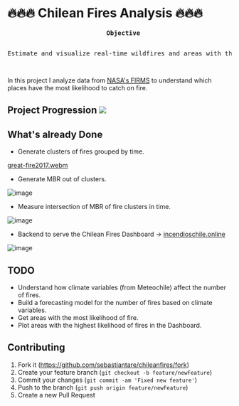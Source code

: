 # 🔥🔥🔥 Chilean Fires Analysis 🔥🔥🔥

<div align="center">
<pre>
  <b>Objective</b>
  <p>Estimate and visualize real-time wildfires and areas with the highest probability of fires in Chile.</p>
</pre>

</div>

In this project I analyze data from [NASA's FIRMS](https://earthdata.nasa.gov/firms) to understand which places have the most likelihood to catch on fire.

## Project Progression ![](https://geps.dev/progress/50)

## What's already Done
- Generate clusters of fires grouped by time.
  
[great-fire2017.webm](https://github.com/sebastiantare/chileanfires/assets/106767449/1c7a7a55-a0a7-4444-92a1-b9a818edb293)

- Generate MBR out of clusters.

![image](https://github.com/sebastiantare/chileanfires/assets/106767449/dfb10585-ca64-4d1b-a3d6-3e038498dc86)

- Measure intersection of MBR of fire clusters in time.

![image](https://github.com/sebastiantare/chileanfires/assets/106767449/20d75a46-d768-445e-b35a-35026c41754e)

- Backend to serve the Chilean Fires Dashboard -> [incendioschile.online](https://incendioschile.online)

![image](https://github.com/sebastiantare/chileanfires/assets/106767449/72c3f9bd-f868-480e-aeb2-813dee8452d3)



## TODO

- Understand how climate variables (from Meteochile) affect the number of fires.
- Build a forecasting model for the number of fires based on climate variables.
- Get areas with the most likelihood of fire.
- Plot areas with the highest likelihood of fires in the Dashboard.


## Contributing

1. Fork it (<https://github.com/sebastiantare/chileanfires/fork>)
2. Create your feature branch (`git checkout -b feature/newFeature`)
3. Commit your changes (`git commit -am 'Fixed new feature'`)
4. Push to the branch (`git push origin feature/newFeature`)
5. Create a new Pull Request
